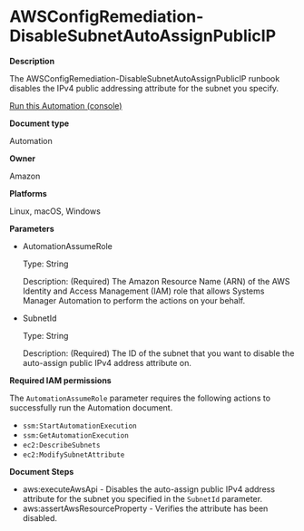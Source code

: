 # AWSConfigRemediation\-DisableSubnetAutoAssignPublicIP<a name="automation-aws-disable-subnet-auto-public-ip"></a>

**Description**

The AWSConfigRemediation\-DisableSubnetAutoAssignPublicIP runbook disables the IPv4 public addressing attribute for the subnet you specify\.

[Run this Automation \(console\)](https://console.aws.amazon.com/systems-manager/automation/execute/AWSConfigRemediation-DisableSubnetAutoAssignPublicIP)

**Document type**

Automation

**Owner**

Amazon

**Platforms**

Linux, macOS, Windows

**Parameters**
+ AutomationAssumeRole

  Type: String

  Description: \(Required\) The Amazon Resource Name \(ARN\) of the AWS Identity and Access Management \(IAM\) role that allows Systems Manager Automation to perform the actions on your behalf\.
+ SubnetId

  Type: String

  Description: \(Required\) The ID of the subnet that you want to disable the auto\-assign public IPv4 address attribute on\.

**Required IAM permissions**

The `AutomationAssumeRole` parameter requires the following actions to successfully run the Automation document\.
+ `ssm:StartAutomationExecution`
+ `ssm:GetAutomationExecution`
+ `ec2:DescribeSubnets`
+ `ec2:ModifySubnetAttribute`

**Document Steps**
+ aws:executeAwsApi \- Disables the auto\-assign public IPv4 address attribute for the subnet you specified in the `SubnetId` parameter\.
+ aws:assertAwsResourceProperty \- Verifies the attribute has been disabled\.
